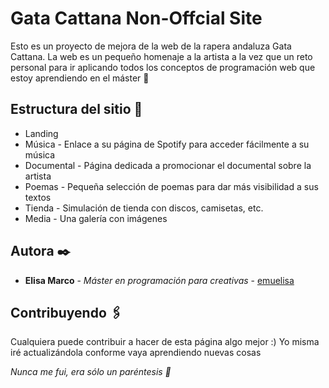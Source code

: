 # Gata Cattana Non-Offcial Site
Esto es un proyecto de mejora de la web de la rapera andaluza Gata Cattana. La web es un pequeño homenaje a la artista a la vez que un reto personal para ir aplicando todos los conceptos de programación web que estoy aprendiendo en el máster 🚀

## Estructura del sitio 🎁

* Landing
* Música - Enlace a su página de Spotify para acceder fácilmente a su música
* Documental - Página dedicada a promocionar el documental sobre la artista
* Poemas - Pequeña selección de poemas para dar más visibilidad a sus textos
* Tienda - Simulación de tienda con discos, camisetas, etc.
* Media - Una galería con imágenes

## Autora ✒️

* **Elisa Marco** - *Máster en programación para creativas* - [emuelisa](https://github.com/emuelisa)

## Contribuyendo 🖇️

Cualquiera puede contribuir a hacer de esta página algo mejor :) Yo misma iré actualizándola conforme vaya aprendiendo nuevas cosas

*Nunca me fui, era sólo un paréntesis 🧡*
